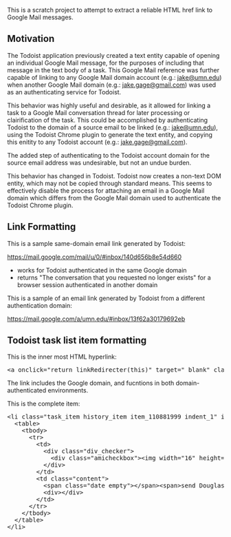 This is a scratch project to attempt to extract a reliable HTML href link to Google Mail messages.

Motivation
----------

The Todoist application previously created a text entity capable of opening an individual Google Mail message, for the purposes of including that message in the text body of a task.  This Google Mail reference was further capable of linking to any Google Mail domain account (e.g.: jake@umn.edu) when another Google Mail domain (e.g.: jake.gage@gmail.com) was used as an authenticating service for Todoist.

This behavior was highly useful and desirable, as it allowed for linking a task to a Google Mail conversation thread for later processing or clairification of the task.  This could be accomplished by authenticating Todoist to the domain of a source email to be linked (e.g.: jake@umn.edu), using the Todoist Chrome plugin to generate the text entity, and copying this enitity to any Todoist account (e.g.: jake.gage@gmail.com).

The added step of authenticating to the Todoist account domain for the source email address was undesirable, but not an undue burden.

This behavior has changed in Todoist.  Todoist now creates a non-text DOM entity, which may not be copied through standard means.  This seems to effectively disable the process for attaching an email in a Google Mail domain which differs from the Google Mail domain used to authenticate the Todoist Chrome plugin.

Link Formatting
---------------

This is a sample same-domain email link generated by Todoist:

https://mail.google.com/mail/u/0/#inbox/140d656b8e54d660

- works for Todoist authenticated in the same Google domain
- returns "The conversation that you requested no longer exists" for a browser session authenticated in another domain

This is a sample of an email link generated by Todoist from a different authentication domain:

https://mail.google.com/a/umn.edu/#inbox/13f62a30179692eb

Todoist task list item formatting
---------------------------------

This is the inner most HTML hyperlink:

<pre>
&lt;a onclick="return linkRedirecter(this)" target="_blank" class="ex_link" href="https://mail.google.com/a/umn.edu/#inbox/13f62a30179692eb"&gt;Web Migrations for this weekend&lt;/a&gt;
</pre>

The link includes the Google domain, and fucntions in both domain-authenticated environments.

This is the complete item:

<pre>
&lt;li class="task_item history_item item_110881999 indent_1" id="item_110881999"&gt;
  &lt;table&gt;
    &lt;tbody&gt;
      &lt;tr&gt;
        &lt;td&gt;
          &lt;div class="div_checker"&gt;
            &lt;div class="amicheckbox"&gt;&lt;img width="16" height="16" src="https://d3ptyyxy2at9ui.cloudfront.net/76084e29cb2cf72b320e888edc583dfb.gif" class="cmp_14_checkbox_on amicheckbox_img"&gt;&lt;/div&gt;
          &lt;/div&gt;
        &lt;/td&gt;
        &lt;td class="content"&gt;
          &lt;span class="date empty"&gt;&lt;/span&gt;&lt;span&gt;send Douglas a summary of your &lt;img width="16" class="cmp_email_on" src="https://d3ptyyxy2at9ui.cloudfront.net/76084e29cb2cf72b320e888edc583dfb.gif"&gt; &lt;a onclick="return linkRedirecter(this)" target="_blank" class="ex_link" href="https://mail.google.com/a/umn.edu/#inbox/13f62a30179692eb"&gt;Web Migrations for this weekend&lt;/a&gt;&lt;span class="clickable note_icon" style="visibility: hidden;"&gt;&lt;img width="15" height="14" src="https://d3ptyyxy2at9ui.cloudfront.net/76084e29cb2cf72b320e888edc583dfb.gif" class="cmp_note clickable"&gt;&lt;/span&gt;&lt;/span&gt;
          &lt;div&gt;&lt;/div&gt;
        &lt;/td&gt;
      &lt;/tr&gt;
    &lt;/tbody&gt;
  &lt;/table&gt;
&lt;/li&gt;
</pre>